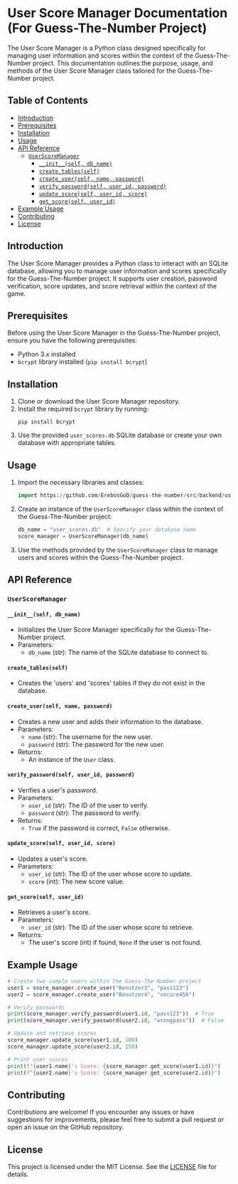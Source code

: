# User Score Manager Documentation (For Guess-The-Number Project)

The User Score Manager is a Python class designed specifically for managing user information and scores within the context of the Guess-The-Number project. This documentation outlines the purpose, usage, and methods of the User Score Manager class tailored for the Guess-The-Number project.

## Table of Contents

- [Introduction](#introduction)
- [Prerequisites](#prerequisites)
- [Installation](#installation)
- [Usage](#usage)
- [API Reference](#api-reference)
  - [`UserScoreManager`](#userscoremanager)
    - [`__init__(self, db_name)`](#__init__)
    - [`create_tables(self)`](#create_tables)
    - [`create_user(self, name, password)`](#create_user)
    - [`verify_password(self, user_id, password)`](#verify_password)
    - [`update_score(self, user_id, score)`](#update_score)
    - [`get_score(self, user_id)`](#get_score)
- [Example Usage](#example-usage)
- [Contributing](#contributing)
- [License](#license)

## Introduction

The User Score Manager provides a Python class to interact with an SQLite database, allowing you to manage user information and scores specifically for the Guess-The-Number project. It supports user creation, password verification, score updates, and score retrieval within the context of the game.

## Prerequisites

Before using the User Score Manager in the Guess-The-Number project, ensure you have the following prerequisites:

- Python 3.x installed
- `bcrypt` library installed (`pip install bcrypt`)

## Installation

1. Clone or download the User Score Manager repository.
2. Install the required `bcrypt` library by running:
   ```
   pip install bcrypt
   ```
3. Use the provided `user_scores.db` SQLite database or create your own database with appropriate tables.

## Usage

1. Import the necessary libraries and classes:
   ```python
   import https://github.com/ErebosGoD/guess-the-number/src/backend/user_score_manager.py
   ```

2. Create an instance of the `UserScoreManager` class within the context of the Guess-The-Number project:
   ```python
   db_name = "user_scores.db"  # Specify your database name
   score_manager = UserScoreManager(db_name)
   ```

3. Use the methods provided by the `UserScoreManager` class to manage users and scores within the Guess-The-Number project.

## API Reference

### `UserScoreManager`

#### `__init__(self, db_name)`

- Initializes the User Score Manager specifically for the Guess-The-Number project.
- Parameters:
  - `db_name` (str): The name of the SQLite database to connect to.

#### `create_tables(self)`

- Creates the 'users' and 'scores' tables if they do not exist in the database.

#### `create_user(self, name, password)`

- Creates a new user and adds their information to the database.
- Parameters:
  - `name` (str): The username for the new user.
  - `password` (str): The password for the new user.
- Returns:
  - An instance of the `User` class.

#### `verify_password(self, user_id, password)`

- Verifies a user's password.
- Parameters:
  - `user_id` (str): The ID of the user to verify.
  - `password` (str): The password to verify.
- Returns:
  - `True` if the password is correct, `False` otherwise.

#### `update_score(self, user_id, score)`

- Updates a user's score.
- Parameters:
  - `user_id` (str): The ID of the user whose score to update.
  - `score` (int): The new score value.

#### `get_score(self, user_id)`

- Retrieves a user's score.
- Parameters:
  - `user_id` (str): The ID of the user whose score to retrieve.
- Returns:
  - The user's score (int) if found, `None` if the user is not found.

## Example Usage

```python
# Create two sample users within the Guess-The-Number project
user1 = score_manager.create_user("Benutzer3", "pass123")
user2 = score_manager.create_user("Benutzer4", "secure456")

# Verify passwords
print(score_manager.verify_password(user1.id, "pass123"))  # True
print(score_manager.verify_password(user2.id, "wrongpass"))  # False

# Update and retrieve scores
score_manager.update_score(user1.id, 100)
score_manager.update_score(user2.id, 150)

# Print user scores
print(f"{user1.name}'s Score: {score_manager.get_score(user1.id)}")
print(f"{user2.name}'s Score: {score_manager.get_score(user2.id)}")
```

## Contributing

Contributions are welcome! If you encounter any issues or have suggestions for improvements, please feel free to submit a pull request or open an issue on the GitHub repository.

## License

This project is licensed under the MIT License. See the [LICENSE](LICENSE) file for details.

